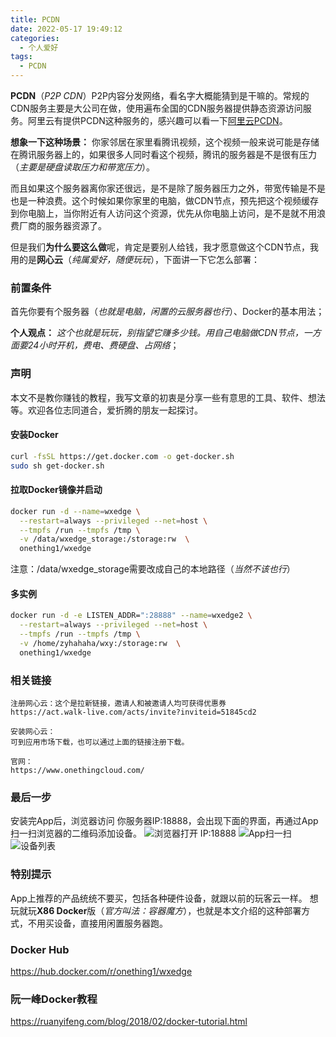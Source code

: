```yaml
---
title: PCDN
date: 2022-05-17 19:49:12
categories:
  - 个人爱好
tags: 
  - PCDN
---
```


**PCDN**（*P2P CDN*）P2P内容分发网络，看名字大概能猜到是干嘛的。常规的CDN服务主要是大公司在做，使用遍布全国的CDN服务器提供静态资源访问服务。阿里云有提供PCDN这种服务的，感兴趣可以看一下[阿里云PCDN](https://help.aliyun.com/product/54287.html)。

**想象一下这种场景：** 你家邻居在家里看腾讯视频，这个视频一般来说可能是存储在腾讯服务器上的，如果很多人同时看这个视频，腾讯的服务器是不是很有压力（*主要是硬盘读取压力和带宽压力*）。

而且如果这个服务器离你家还很远，是不是除了服务器压力之外，带宽传输是不是也是一种浪费。这个时候如果你家里的电脑，做CDN节点，预先把这个视频缓存到你电脑上，当你附近有人访问这个资源，优先从你电脑上访问，是不是就不用浪费厂商的服务器资源了。

但是我们**为什么要这么做**呢，肯定是要别人给钱，我才愿意做这个CDN节点，我用的是**网心云**（*纯属爱好，随便玩玩*），下面讲一下它怎么部署：

### 前置条件
首先你要有个服务器（*也就是电脑，闲置的云服务器也行*）、Docker的基本用法；

**个人观点：** *这个也就是玩玩，别指望它赚多少钱。用自己电脑做CDN节点，一方面要24小时开机，费电、费硬盘、占网络*；

### 声明
本文不是教你赚钱的教程，我写文章的初衷是分享一些有意思的工具、软件、想法等。欢迎各位志同道合，爱折腾的朋友一起探讨。

<!-- more -->

#### 安装Docker
``` bash
curl -fsSL https://get.docker.com -o get-docker.sh
sudo sh get-docker.sh
```

#### 拉取Docker镜像并启动
``` bash
docker run -d --name=wxedge \
  --restart=always --privileged --net=host \
  --tmpfs /run --tmpfs /tmp \
  -v /data/wxedge_storage:/storage:rw  \
  onething1/wxedge
```
注意：/data/wxedge_storage需要改成自己的本地路径（*当然不该也行*）

#### 多实例
``` bash
docker run -d -e LISTEN_ADDR=":28888" --name=wxedge2 \
  --restart=always --privileged --net=host \
  --tmpfs /run --tmpfs /tmp \
  -v /home/zyhahaha/wxy:/storage:rw  \
  onething1/wxedge
```

### 相关链接
    注册网心云：这个是拉新链接，邀请人和被邀请人均可获得优惠券
    https://act.walk-live.com/acts/invite?inviteid=51845cd2
    
    安装网心云：
    可到应用市场下载，也可以通过上面的链接注册下载。

    官网：
    https://www.onethingcloud.com/

### 最后一步
安装完App后，浏览器访问 你服务器IP:18888，会出现下面的界面，再通过App扫一扫浏览器的二维码添加设备。
![浏览器打开 IP:18888](https://cdn.jsdelivr.net/gh/zyhahaha/assets@master/images/blog/pcdn/qrcode.jpg)
![App扫一扫](https://cdn.jsdelivr.net/gh/zyhahaha/assets@master/images/blog/pcdn/scan.jpg)
![设备列表](https://cdn.jsdelivr.net/gh/zyhahaha/assets@master/images/blog/pcdn/device.jpg)

### 特别提示
App上推荐的产品统统不要买，包括各种硬件设备，就跟以前的玩客云一样。
想玩就玩**X86 Docker**版（*官方叫法：容器魔方*），也就是本文介绍的这种部署方式，不用买设备，直接用闲置服务器跑。

### Docker Hub
https://hub.docker.com/r/onething1/wxedge

### 阮一峰Docker教程
https://ruanyifeng.com/blog/2018/02/docker-tutorial.html
